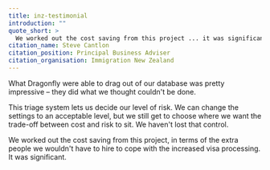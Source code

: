 ```yaml
---
title: inz-testimonial
introduction: ""
quote_short: >
  We worked out the cost saving from this project ... it was significant.
citation_name: Steve Cantlon
citation_position: Principal Business Adviser
citation_organisation: Immigration New Zealand
---
```


What Dragonfly were able to drag out of our database was pretty impressive – they
did what we thought couldn't be done.

This triage system lets us decide our level of risk. We can change the settings to an
acceptable level, but we still get to choose where we want the trade-off between cost
and risk to sit. We haven't lost that control.

We worked out the cost saving from this project, in terms of the extra people we
wouldn't have to hire to cope with the increased visa processing. It was significant.
